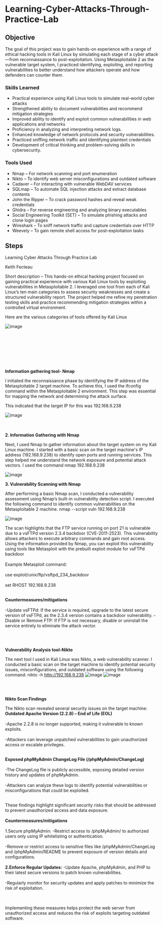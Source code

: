 # Learning-Cyber-Attacks-Through-Practice-Lab

## Objective


The goal of this project was to gain hands-on experience with a range of ethical hacking tools in Kali Linux by simulating each stage of a cyber attack—from reconnaissance to post-exploitation. Using Metasploitable 2 as the vulnerable target system, I practiced identifying, exploiting, and reporting vulnerabilities to better understand how attackers operate and how defenders can counter them.

### Skills Learned


- Practical experience using Kali Linux tools to simulate real-world cyber attacks
- Strengthened ability to document vulnerabilities and recommend mitigation strategies
- Improved ability to identify and exploit common vulnerabilities in web applications and networks
- Proficiency in analyzing and interpreting network logs.
- Enhanced knowledge of network protocols and security vulnerabilities.
- Practiced sniffing network traffic and identifying plaintext credentials
- Development of critical thinking and problem-solving skills in cybersecurity.

### Tools Used

- Nmap – For network scanning and port enumeration
- Nikto – To identify web server misconfigurations and outdated software
- Cadaver – For interacting with vulnerable WebDAV services
- SQLmap – To automate SQL injection attacks and extract database contents
- John the Ripper – To crack password hashes and reveal weak credentials
- Ghidra – For reverse engineering and analyzing binary executables
- Social Engineering Toolkit (SET) – To simulate phishing attacks and clone login pages
- Wireshark – To sniff network traffic and capture credentials over HTTP
- Weevely – To gain remote shell access for post-exploitation tasks


## Steps
Learning Cyber Attacks Through Practice Lab 

Keith Fecteau 

Short description – This hands-on ethical hacking project focused on gaining practical 
experience with various Kali Linux tools by exploiting vulnerabilities in Metasploitable 2. I 
leveraged one tool from each of Kali Linux’s ten main categories to assess security weaknesses 
and create a structured vulnerability report. The project helped me refine my penetration testing 
skills and practice recommending mitigation strategies within a controlled virtual environment.


Here are the various categories of tools offered by Kali Linux  


![image](https://github.com/user-attachments/assets/3f9c2e28-bea3-4d5a-b662-83f4abb6348c)


      
<br><br>
<br><br>
<br><br>

**Information gathering tool- Nmap**

I initiated the reconnaissance phase by identifying the IP address of the Metasploitable 2 target machine. To achieve this, I used the ifconfig command within the Metasploitable 2 environment. This step was essential for mapping the network and determining the attack surface.

This indicated that the target IP for this was 192.168.9.238

![image](https://github.com/user-attachments/assets/c07a091a-2129-40ec-9a7d-06d52103c286)

<br><br>
**2. Information Gathering with Nmap**

 Next, I used Nmap to gather information about the target system on my Kali Linux machine. I started with a basic scan on the target machine's IP address (192.168.9.238) to identify open ports and running services. This step helped me understand the network exposure and potential attack vectors. I used the command nmap 192.168.9.238 

![image](https://github.com/user-attachments/assets/1b7cb0e3-511f-4344-b472-77378faa2d9f)

**3. Vulnerability Scanning with Nmap**

After performing a basic Nmap scan, I conducted a vulnerability assessment using Nmap’s built-in vulnerability detection script. I executed the following command to identify common vulnerabilities on the Metasploitable 2 machine. nmap --script vuln 192.168.9.238


![image](https://github.com/user-attachments/assets/84d6c7c7-a379-4064-8e24-ea6e6184a31f)


The scan highlights that the FTP service running on port 21 is vulnerable due to a vsFTPd version 2.3.4 backdoor (CVE-2011-2523). This vulnerability allows attackers to execute arbitrary commands and gain root access. Using the information provided by Nmap, you can exploit this vulnerability using tools like Metasploit with the prebuilt exploit module for vsFTPd backdoor 
<br><br>
Example Metasploit command:
<br><br>
use exploit/unix/ftp/vsftpd_234_backdoor
<br><br>
set RHOST 192.168.9.238
<br><br>

**Countermeasures/mitigations** 
    <br><br>
-Update vsFTPd: If the service is required, upgrade to the latest secure version of vsFTPd, as the 2.3.4 version contains a backdoor vulnerability.
-Disable or Remove FTP: If FTP is not necessary, disable or uninstall the service entirely to eliminate the attack vector.

<br><br>

 **Vulnerability Analysis tool-Nikto**

 The next tool I used in Kali Linux was Nikto, a web vulnerability scanner. I conducted a basic scan on the target machine to identify potential security issues, misconfigurations, and outdated software using the following command: nikto -h http://192.168.9.238
![image](https://github.com/user-attachments/assets/53326bc9-a6ef-49ba-871f-0a1d8b16413f)
![image](https://github.com/user-attachments/assets/5ee1b761-5f9f-4f52-845b-f8870446bec1)

<br><br>

**Nikto Scan Findings**

The Nikto scan revealed several security issues on the target machine:
**Outdated Apache Version (2.2.8) – End of Life (EOL)**
<br><br>
-Apache 2.2.8 is no longer supported, making it vulnerable to known exploits.
<br><br>
-Attackers can leverage unpatched vulnerabilities to gain unauthorized access or escalate privileges.
<br><br>

**Exposed phpMyAdmin ChangeLog File (/phpMyAdmin/ChangeLog)**
<br><br>
-The ChangeLog file is publicly accessible, exposing detailed version history and updates of phpMyAdmin.
<br><br>
-Attackers can analyze these logs to identify potential vulnerabilities or misconfigurations that could be exploited.
<br><br>

These findings highlight significant security risks that should be addressed to prevent unauthorized access and data exposure.
<br><br>
**Countermeasures/mitigations**
<br><br>
1.Secure phpMyAdmin:
-Restrict access to /phpMyAdmin/ to authorized users only using IP whitelisting or authentication.
<br><br>
-Remove or restrict access to sensitive files like /phpMyAdmin/ChangeLog and /phpMyAdmin/README to prevent exposure of version details and configurations.
<br><br>
**2.Enforce Regular Updates:**
-Update Apache, phpMyAdmin, and PHP to their latest secure versions to patch known vulnerabilities.
<br><br>
-Regularly monitor for security updates and apply patches to minimize the risk of exploitation.

<br><br>
Implementing these measures helps protect the web server from unauthorized access and reduces the risk of exploits targeting outdated software.




 











